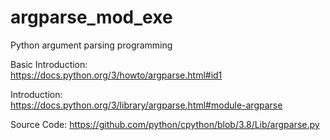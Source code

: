 # argparse_mod_exe
Python argument parsing programming

Basic Introduction:<br>
https://docs.python.org/3/howto/argparse.html#id1

Introduction:<br>
https://docs.python.org/3/library/argparse.html#module-argparse

Source Code:
https://github.com/python/cpython/blob/3.8/Lib/argparse.py